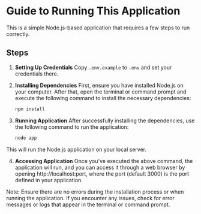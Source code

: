 # Guide to Running This Application

This is a simple Node.js-based application that requires a few steps to run correctly.

## Steps

1. **Setting Up Credentials**
Copy ```.env.example``` to ```.env``` and set your credentials there.

2. **Installing Dependencies**
First, ensure you have installed Node.js on your computer. After that, open the terminal or command prompt and execute the following command to install the necessary dependencies:
   ```bash
   npm install
   ```

3. **Running Application**
After successfully installing the dependencies, use the following command to run the application:
    ```bash
    node app
    ```
This will run the Node.js application on your local server.

4. **Accessing Application**
Once you've executed the above command, the application will run, and you can access it through a web browser by opening http://localhost:port, where the port (default 3000) is the port defined in your application.

Note: Ensure there are no errors during the installation process or when running the application. If you encounter any issues, check for error messages or logs that appear in the terminal or command prompt.